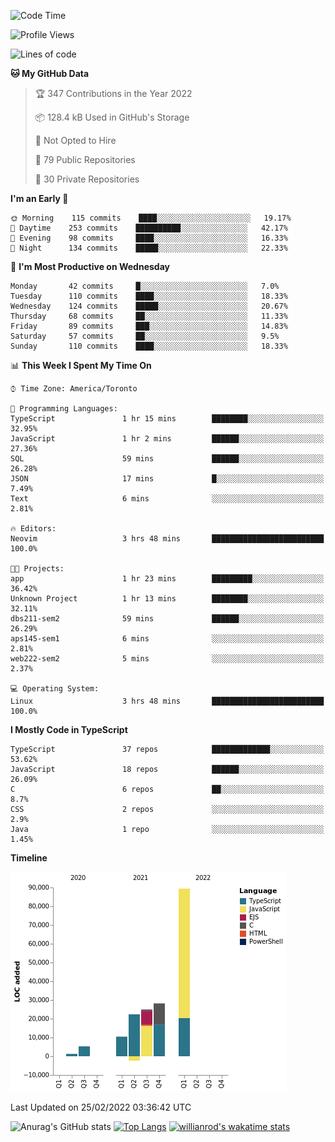 <!--START_SECTION:waka-->
![Code Time](http://img.shields.io/badge/Code%20Time-159%20hrs%2013%20mins-blue)

![Profile Views](http://img.shields.io/badge/Profile%20Views-24-blue)

![Lines of code](https://img.shields.io/badge/From%20Hello%20World%20I%27ve%20Written-180%20Thousand%20lines%20of%20code-blue)

**🐱 My GitHub Data** 

> 🏆 347 Contributions in the Year 2022
 > 
> 📦 128.4 kB Used in GitHub's Storage 
 > 
> 🚫 Not Opted to Hire
 > 
> 📜 79 Public Repositories 
 > 
> 🔑 30 Private Repositories  
 > 
**I'm an Early 🐤** 

```text
🌞 Morning    115 commits    ████░░░░░░░░░░░░░░░░░░░░░   19.17% 
🌆 Daytime    253 commits    ██████████░░░░░░░░░░░░░░░   42.17% 
🌃 Evening    98 commits     ████░░░░░░░░░░░░░░░░░░░░░   16.33% 
🌙 Night      134 commits    █████░░░░░░░░░░░░░░░░░░░░   22.33%

```
📅 **I'm Most Productive on Wednesday** 

```text
Monday       42 commits     █░░░░░░░░░░░░░░░░░░░░░░░░   7.0% 
Tuesday      110 commits    ████░░░░░░░░░░░░░░░░░░░░░   18.33% 
Wednesday    124 commits    █████░░░░░░░░░░░░░░░░░░░░   20.67% 
Thursday     68 commits     ██░░░░░░░░░░░░░░░░░░░░░░░   11.33% 
Friday       89 commits     ███░░░░░░░░░░░░░░░░░░░░░░   14.83% 
Saturday     57 commits     ██░░░░░░░░░░░░░░░░░░░░░░░   9.5% 
Sunday       110 commits    ████░░░░░░░░░░░░░░░░░░░░░   18.33%

```


📊 **This Week I Spent My Time On** 

```text
⌚︎ Time Zone: America/Toronto

💬 Programming Languages: 
TypeScript               1 hr 15 mins        ████████░░░░░░░░░░░░░░░░░   32.95% 
JavaScript               1 hr 2 mins         ██████░░░░░░░░░░░░░░░░░░░   27.36% 
SQL                      59 mins             ██████░░░░░░░░░░░░░░░░░░░   26.28% 
JSON                     17 mins             █░░░░░░░░░░░░░░░░░░░░░░░░   7.49% 
Text                     6 mins              ░░░░░░░░░░░░░░░░░░░░░░░░░   2.81%

🔥 Editors: 
Neovim                   3 hrs 48 mins       █████████████████████████   100.0%

🐱‍💻 Projects: 
app                      1 hr 23 mins        █████████░░░░░░░░░░░░░░░░   36.42% 
Unknown Project          1 hr 13 mins        ████████░░░░░░░░░░░░░░░░░   32.11% 
dbs211-sem2              59 mins             ██████░░░░░░░░░░░░░░░░░░░   26.29% 
aps145-sem1              6 mins              ░░░░░░░░░░░░░░░░░░░░░░░░░   2.81% 
web222-sem2              5 mins              ░░░░░░░░░░░░░░░░░░░░░░░░░   2.37%

💻 Operating System: 
Linux                    3 hrs 48 mins       █████████████████████████   100.0%

```

**I Mostly Code in TypeScript** 

```text
TypeScript               37 repos            █████████████░░░░░░░░░░░░   53.62% 
JavaScript               18 repos            ██████░░░░░░░░░░░░░░░░░░░   26.09% 
C                        6 repos             ██░░░░░░░░░░░░░░░░░░░░░░░   8.7% 
CSS                      2 repos             ░░░░░░░░░░░░░░░░░░░░░░░░░   2.9% 
Java                     1 repo              ░░░░░░░░░░░░░░░░░░░░░░░░░   1.45%

```


**Timeline**

![Chart not found](https://raw.githubusercontent.com/wise-introvert/wise-introvert/master/charts/bar_graph.png) 


 Last Updated on 25/02/2022 03:36:42 UTC
<!--END_SECTION:waka-->

![Anurag's GitHub stats](https://github-readme-stats.vercel.app/api?username=wise-introvert&count_private=true&show_icons=true)
[![Top Langs](https://github-readme-stats.vercel.app/api/top-langs/?username=wise-introvert&langs_count=10)](https://github.com/anuraghazra/github-readme-stats)
[![willianrod's wakatime stats](https://github-readme-stats.vercel.app/api/wakatime?username=wiseintrovert)](https://github.com/anuraghazra/github-readme-stats)

